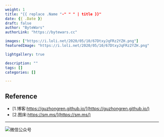 ```yaml
---
weight: 1
title: "{{ replace .Name "-" " " | title }}"
date: {{ .Date }}
draft: false
author: "ByteWars"
authorLink: "https://bytewars.cc"

images: ["https://i.loli.net/2020/05/10/67DtxyJqFRz2YZH.png"]
featuredImage: "https://i.loli.net/2020/05/10/67DtxyJqFRz2YZH.png"

lightgallery: true

description: ""
tags: []
categories: []

---
```



## Reference

* [1.博客:https://guzhongren.github.io/](https://guzhongren.github.io/)
* [2.图床:https://sm.ms/](https://sm.ms/)

----
![微信公众号](https://s1.ax1x.com/2020/05/23/Yx1I5q.png)

